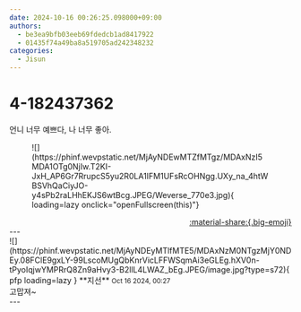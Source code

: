 ```yaml
---
date: 2024-10-16 00:26:25.098000+09:00
authors:
  - be3ea9bfb03eeb69fdedcb1ad8417922
  - 01435f74a49ba8a519705ad242348232
categories:
  - Jisun
---
```


# 4-182437362

<div class="post-container" markdown="1">
<div class="content-container md-sidebar__scrollwrap" markdown="1">

언니 너무 예쁘다, 나 너무 좋아.
<figure markdown="1">
![](https://phinf.wevpstatic.net/MjAyNDEwMTZfMTgz/MDAxNzI5MDA1OTg0NjIw.T2KI-JxH_AP6Gr7RrupcS5yu2R0LA1IFM1UFsRcOHNgg.UXy_na_4htWBSVhQaCiyJO-y4sPb2raLHhEKJS6wtBcg.JPEG/Weverse_770e3.jpg){ loading=lazy onclick="openFullscreen(this)"}
</figure>


</div>
</div>

<div style="text-align: right;" markdown="1">
<a href="https://weverse.io/fromis9/fanpost/4-182437362" style="text-align: right;">:material-share:{.big-emoji}</a>
</div>
---

<div class="comments-container md-sidebar__scrollwrap" markdown="1">
<div class="comment" markdown="1">
<div class='id-container' markdown="1">
![](https://phinf.wevpstatic.net/MjAyNDEyMTlfMTE5/MDAxNzM0NTgzMjY0NDEy.08FClE9gxLY-99LscoMUgQbKnrVicLFFWSqmAi3eGLEg.hXV0n-tPyoIqjwYMPRrQ8Zn9aHvy3-B2llL4LWAZ_bEg.JPEG/image.jpg?type=s72){ pfp loading=lazy }
**<span class="artist">지선</span>** <small>Oct 16 2024, 00:27</small><br>
</div>
<div class='comment-body' markdown="1">
고맙져~
</div>
</div>
</div>
---
